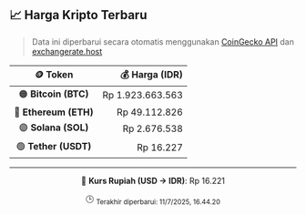 

<!-- HARGA_KRIPTO -->
## 📈 Harga Kripto Terbaru

> Data ini diperbarui secara otomatis menggunakan [CoinGecko API](https://www.coingecko.com/) dan [exchangerate.host](https://exchangerate.host/)

<div align="center">

| 🪙 Token | 💰 Harga (IDR) |
|:------:|---------------:|
| 🟠 **Bitcoin (BTC)**   | Rp 1.923.663.563 |
| 🔵 **Ethereum (ETH)**  | Rp 49.112.826 |
| 🟣 **Solana (SOL)**    | Rp 2.676.538 |
| 🟢 **Tether (USDT)**   | Rp 16.227 |

---

💱 **Kurs Rupiah (USD → IDR)**: Rp 16.221

🕒 <sub>Terakhir diperbarui: 11/7/2025, 16.44.20</sub>

</div>
<!-- /HARGA_KRIPTO -->